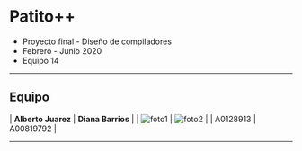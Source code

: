 # Patito++

 - Proyecto final - Diseño de compiladores 
 - Febrero - Junio 2020
 - Equipo 14

---

## Equipo


|  **Alberto Juarez** | **Diana Barrios** |
|  ![foto1](https://avatars3.githubusercontent.com/u/21068627?v=3&s=200) | ![foto2](https://avatars3.githubusercontent.com/u/21281689?v=3&s=200)  |
|  A0128913 | A00819792 |

---
